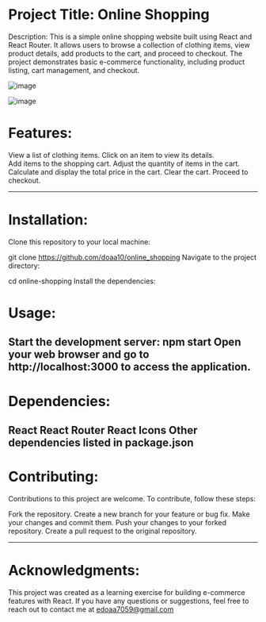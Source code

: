 # Project Title:  Online Shopping
Description:
This is a simple online shopping website built using React and React Router. It allows users to browse a collection of  clothing items, view product details, add products to the cart, and proceed to checkout. The project demonstrates basic e-commerce functionality, including product listing, cart management, and checkout.




![image](https://github.com/doaa10/online_shopping/assets/73131139/71c8b99b-50ff-4827-a21d-5f6404d8a086)

![image](https://github.com/doaa10/online_shopping/assets/73131139/edbb2e2a-f164-47ec-8fde-83636637902d)


# Features:
View a list of clothing items.
Click on an item to view its details.  
Add items to the shopping cart.
Adjust the quantity of items in the cart.
Calculate and display the total price in the cart.
Clear the cart.
Proceed to checkout.

--------------------------------------------------------------------------------------------------------------------------------------------------------------------------------


# Installation:
 Clone this repository to your local machine:

 git clone https://github.com/doaa10/online_shopping
 Navigate to the project directory:

cd online-shopping
 Install the dependencies:


# Usage:
Start the development server:
npm start
Open your web browser and go to http://localhost:3000 to access the application.
--------------------------------------------------------------------------------------------------------------------------------------------------------------------------------

# Dependencies:
React
React Router
React Icons
Other dependencies listed in package.json
--------------------------------------------------------------------------------------------------------------------------------------------------------------------------------

# Contributing:
Contributions to this project are welcome. To contribute, follow these steps:

Fork the repository.
Create a new branch for your feature or bug fix.
Make your changes and commit them.
Push your changes to your forked repository.
Create a pull request to the original repository.

--------------------------------------------------------------------------------------------------------------------------------------------------------------------------------

# Acknowledgments:
This project was created as a learning exercise for building e-commerce features with React.
If you have any questions or suggestions, feel free to reach out to contact me at edoaa7059@gmail.com

